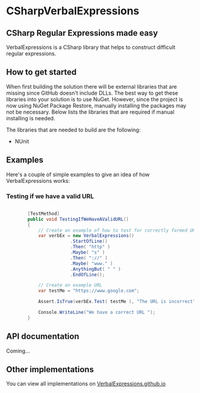 CSharpVerbalExpressions
=====================

## CSharp Regular Expressions made easy
VerbalExpressions is a CSharp library that helps to construct difficult regular expressions.

## How to get started
When first building the solution there will be external libraries that are missing since GitHub doesn't include DLLs. 
The best way to get these libraries into your solution is to use NuGet. However, since the project is now using NuGet 
Package Restore, manually installing the packages may not be necessary. Below lists the libraries that are required
if manual installing is needed.

The libraries that are needed to build are the following:
* NUnit

## Examples

Here's a couple of simple examples to give an idea of how VerbalExpressions works:

### Testing if we have a valid URL

```csharp

		[TestMethod]
		public void TestingIfWeHaveAValidURL()
		{
			// Create an example of how to test for correctly formed URLs
			var verbEx = new VerbalExpressions()
						.StartOfLine()
						.Then( "http" )
						.Maybe( "s" )
						.Then( "://" )
						.Maybe( "www." )
						.AnythingBut( " " )
						.EndOfLine();

			// Create an example URL
			var testMe = "https://www.google.com";

			Assert.IsTrue(verbEx.Test( testMe ), "The URL is incorrect");

			Console.WriteLine("We have a correct URL ");
		}

```
## API documentation

Coming...

## Other implementations  
You can view all implementations on [VerbalExpressions.github.io](http://VerbalExpressions.github.io)
